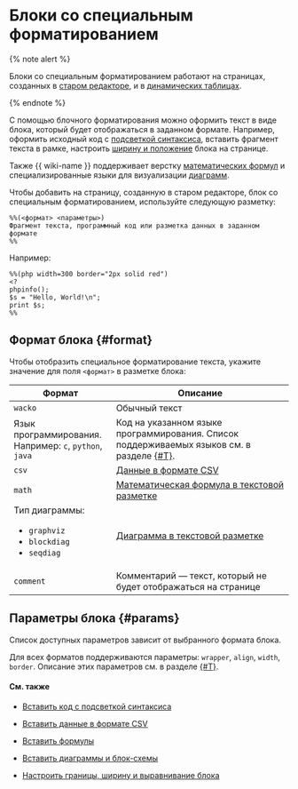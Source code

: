 # Блоки со специальным форматированием

{% note alert %}

Блоки со специальным форматированием работают на страницах, созданных в [старом редакторе](pages-types.md#page), и в [динамических таблицах](pages-types.md#grid).

{% endnote %}

С помощью блочного форматирования можно оформить текст в виде блока, который будет отображаться в заданном формате. Например, оформить исходный код с [подсветкой синтаксиса](static-markup/highlight.md), вставить фрагмент текста в рамке, настроить [ширину и положение](static-markup/wrappers.md) блока на странице.

Также {{ wiki-name }} поддерживает верстку [математических формул](static-markup/formulas.md) и специализированные языки для визуализации [диаграмм](static-markup/diagram.md).

Чтобы добавить на страницу, созданную в старом редакторе, блок со специальным форматированием, используйте следующую разметку: 

```
%%(<формат> <параметры>)
Фрагмент текста, программный код или разметка данных в заданном формате
%%
```

Например:

```
%%(php width=300 border="2px solid red")
<?
phpinfo();
$s = "Hello, World!\n";
print $s;
%% 
```

## Формат блока {#format}

Чтобы отобразить специальное форматирование текста, укажите значение для поля `<формат>` в разметке блока:

Формат | Описание
------ | -----
`wacko` | Обычный текст
Язык программирования.<br>Например: `c`, `python`, `java` | Код на указанном языке программирования. Список поддерживаемых языков см. в разделе [{#T}](static-markup/highlight.md#formatters-name).
`csv` | [Данные в формате CSV](static-markup/csv.md)
`math`| [Математическая формула в текстовой разметке](static-markup/formulas.md)
Тип диаграммы:<ul><li>`graphviz`</li><li>`blockdiag`</li><li>`seqdiag`</li></ul> | [Диаграмма в текстовой разметке](static-markup/diagram.md)
`comment` | Комментарий — текст, который не будет отображаться на странице

## Параметры блока {#params}

Список доступных параметров зависит от выбранного формата блока. 

Для всех форматов поддерживаются параметры: `wrapper`, `align`, `width`, `border`. Описание этих параметров см. в разделе [{#T}](static-markup/wrappers.md). 

#### См. также

* [Вставить код с подсветкой синтаксиса](static-markup/highlight.md)

* [Вставить данные в формате CSV](static-markup/csv.md)

* [Вставить формулы](static-markup/formulas.md) 

* [Вставить диаграммы и блок-схемы](static-markup/diagram.md)

* [Настроить границы, ширину и выравнивание блока](static-markup/wrappers.md)